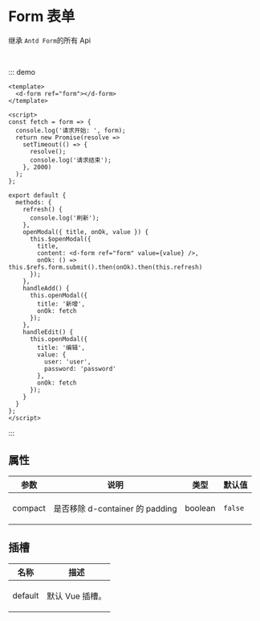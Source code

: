 # Form 表单

继承 `Antd Form`的所有 Api

<br/>

::: demo

```vue
<template>
  <d-form ref="form"></d-form>
</template>

<script>
const fetch = form => {
  console.log('请求开始: ', form);
  return new Promise(resolve =>
    setTimeout(() => {
      resolve();
      console.log('请求结束');
    }, 2000)
  );
};

export default {
  methods: {
    refresh() {
      console.log('刷新');
    },
    openModal({ title, onOk, value }) {
      this.$openModal({
        title,
        content: <d-form ref="form" value={value} />,
        onOk: () => this.$refs.form.submit().then(onOk).then(this.refresh)
      });
    },
    handleAdd() {
      this.openModal({
        title: '新增',
        onOk: fetch
      });
    },
    handleEdit() {
      this.openModal({
        title: '编辑',
        value: {
          user: 'user',
          password: 'password'
        },
        onOk: fetch
      });
    }
  }
};
</script>
```

:::

## 属性

| 参数    | 说明                                   | 类型                 | 默认值             |
| ------- | -------------------------------------- | -------------------- | ------------------ |
| compact | <p>是否移除 d-container 的 padding</p> | <span>boolean</span> | <code>false</code> |

## 插槽

| 名称    | 描述                   |
| ------- | ---------------------- |
| default | <p>默认 Vue 插槽。</p> |

